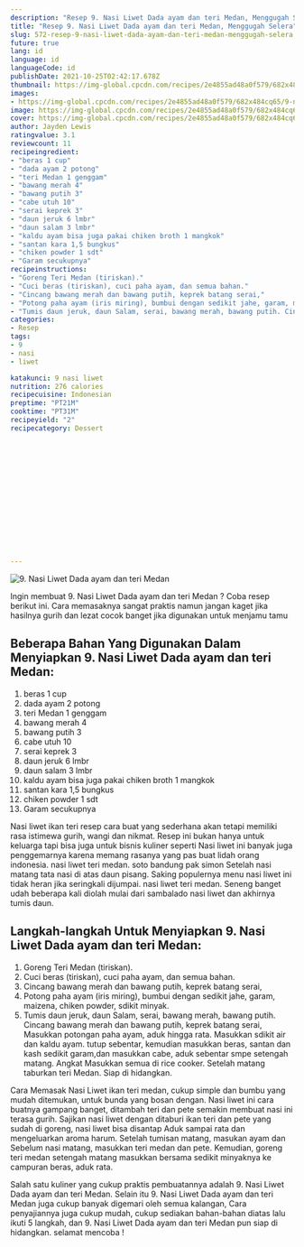 ```yaml
---
description: "Resep 9. Nasi Liwet Dada ayam dan teri Medan, Menggugah Selera"
title: "Resep 9. Nasi Liwet Dada ayam dan teri Medan, Menggugah Selera"
slug: 572-resep-9-nasi-liwet-dada-ayam-dan-teri-medan-menggugah-selera
future: true
lang: id
language: id
languageCode: id
publishDate: 2021-10-25T02:42:17.678Z 
thumbnail: https://img-global.cpcdn.com/recipes/2e4855ad48a0f579/682x484cq65/9-nasi-liwet-dada-ayam-dan-teri-medan-foto-resep-utama.png
images:
- https://img-global.cpcdn.com/recipes/2e4855ad48a0f579/682x484cq65/9-nasi-liwet-dada-ayam-dan-teri-medan-foto-resep-utama.png
image: https://img-global.cpcdn.com/recipes/2e4855ad48a0f579/682x484cq65/9-nasi-liwet-dada-ayam-dan-teri-medan-foto-resep-utama.png
cover: https://img-global.cpcdn.com/recipes/2e4855ad48a0f579/682x484cq65/9-nasi-liwet-dada-ayam-dan-teri-medan-foto-resep-utama.png
author: Jayden Lewis
ratingvalue: 3.1
reviewcount: 11
recipeingredient:
- "beras 1 cup"
- "dada ayam 2 potong"
- "teri Medan 1 genggam"
- "bawang merah 4"
- "bawang putih 3"
- "cabe utuh 10"
- "serai keprek 3"
- "daun jeruk 6 lmbr"
- "daun salam 3 lmbr"
- "kaldu ayam bisa juga pakai chiken broth 1 mangkok"
- "santan kara 1,5 bungkus"
- "chiken powder 1 sdt"
- "Garam secukupnya"
recipeinstructions:
- "Goreng Teri Medan (tiriskan)."
- "Cuci beras (tiriskan), cuci paha ayam, dan semua bahan."
- "Cincang bawang merah dan bawang putih, keprek batang serai,"
- "Potong paha ayam (iris miring), bumbui dengan sedikit jahe, garam, maizena, chiken powder, sdikit minyak."
- "Tumis daun jeruk, daun Salam, serai, bawang merah, bawang putih. Cincang bawang merah dan bawang putih, keprek batang serai, Masukkan potongan paha ayam, aduk hingga rata. Masukkan sdikit air dan kaldu ayam. tutup sebentar, kemudian masukkan beras, santan dan kash sedikit garam,dan masukkan cabe, aduk sebentar smpe setengah matang. Angkat Masukkan semua di rice cooker. Setelah matang taburkan teri Medan. Siap di hidangkan."
categories:
- Resep
tags:
- 9
- nasi
- liwet

katakunci: 9 nasi liwet 
nutrition: 276 calories
recipecuisine: Indonesian
preptime: "PT21M"
cooktime: "PT31M"
recipeyield: "2"
recipecategory: Dessert


     
    
    
    
    
    
    
    
    
    
    
      
    
---
```



![9. Nasi Liwet Dada ayam dan teri Medan](https://img-global.cpcdn.com/recipes/2e4855ad48a0f579/682x484cq65/9-nasi-liwet-dada-ayam-dan-teri-medan-foto-resep-utama.png)

Ingin membuat 9. Nasi Liwet Dada ayam dan teri Medan ? Coba resep berikut ini. Cara memasaknya sangat praktis namun jangan kaget jika hasilnya gurih dan lezat cocok banget jika digunakan untuk menjamu tamu

<!--inarticleads1-->

## Beberapa Bahan Yang Digunakan Dalam Menyiapkan 9. Nasi Liwet Dada ayam dan teri Medan:

1. beras 1 cup
1. dada ayam 2 potong
1. teri Medan 1 genggam
1. bawang merah 4
1. bawang putih 3
1. cabe utuh 10
1. serai keprek 3
1. daun jeruk 6 lmbr
1. daun salam 3 lmbr
1. kaldu ayam bisa juga pakai chiken broth 1 mangkok
1. santan kara 1,5 bungkus
1. chiken powder 1 sdt
1. Garam secukupnya

Nasi liwet ikan teri resep cara buat yang sederhana akan tetapi memiliki rasa istimewa gurih, wangi dan nikmat. Resep ini bukan hanya untuk keluarga tapi bisa juga untuk bisnis kuliner seperti Nasi liwet ini banyak juga penggemarnya karena memang rasanya yang pas buat lidah orang indonesia. nasi liwet teri medan. soto bandung pak simon Setelah nasi matang tata nasi di atas daun pisang. Saking populernya menu nasi liwet ini tidak heran jika seringkali dijumpai. nasi liwet teri medan. Seneng banget udah beberapa kali diolah mulai dari sambalado nasi liwet dan akhirnya tumis daun. 

<!--inarticleads2-->

## Langkah-langkah Untuk Menyiapkan 9. Nasi Liwet Dada ayam dan teri Medan:

1. Goreng Teri Medan (tiriskan).
1. Cuci beras (tiriskan), cuci paha ayam, dan semua bahan.
1. Cincang bawang merah dan bawang putih, keprek batang serai,
1. Potong paha ayam (iris miring), bumbui dengan sedikit jahe, garam, maizena, chiken powder, sdikit minyak.
1. Tumis daun jeruk, daun Salam, serai, bawang merah, bawang putih. Cincang bawang merah dan bawang putih, keprek batang serai, Masukkan potongan paha ayam, aduk hingga rata. Masukkan sdikit air dan kaldu ayam. tutup sebentar, kemudian masukkan beras, santan dan kash sedikit garam,dan masukkan cabe, aduk sebentar smpe setengah matang. Angkat Masukkan semua di rice cooker. Setelah matang taburkan teri Medan. Siap di hidangkan.


Cara Memasak Nasi Liwet ikan teri medan, cukup simple dan bumbu yang mudah ditemukan, untuk bunda yang bosan dengan. Nasi liwet ini cara buatnya gampang banget, ditambah teri dan pete semakin membuat nasi ini terasa gurih. Sajikan nasi liwet dengan ditaburi ikan teri dan pete yang sudah di goreng, nasi liwet bisa disantap Aduk sampai rata dan mengeluarkan aroma harum. Setelah tumisan matang, masukan ayam dan Sebelum nasi matang, masukkan teri medan dan pete. Kemudian, goreng teri medan setengah matang masukkan bersama sedikit minyaknya ke campuran beras, aduk rata. 

Salah satu kuliner yang cukup praktis pembuatannya adalah  9. Nasi Liwet Dada ayam dan teri Medan. Selain itu  9. Nasi Liwet Dada ayam dan teri Medan  juga cukup banyak digemari oleh semua kalangan, Cara penyajiannya juga cukup mudah, cukup sediakan bahan-bahan diatas lalu ikuti 5 langkah, dan  9. Nasi Liwet Dada ayam dan teri Medan  pun siap di hidangkan. selamat mencoba !
